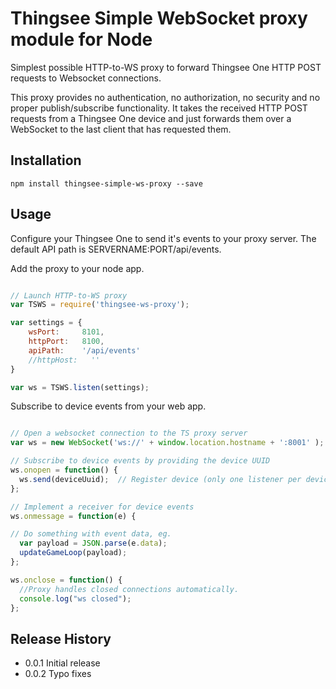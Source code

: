 # Thingsee Simple WebSocket proxy module for Node

Simplest possible HTTP-to-WS proxy to forward Thingsee One HTTP POST requests to Websocket connections.

This proxy provides no authentication, no authorization, no security and no proper publish/subscribe functionality. It takes the received HTTP POST requests from a Thingsee One device and just forwards them over a WebSocket to the last client that has requested them.

## Installation

```npm install thingsee-simple-ws-proxy --save```

## Usage

Configure your Thingsee One to send it's events to your proxy server. The default API path is SERVERNAME:PORT/api/events.

Add the proxy to your node app.

```javascript

// Launch HTTP-to-WS proxy
var TSWS = require('thingsee-ws-proxy');

var settings = {
    wsPort:     8101,
    httpPort:   8100,
    apiPath:    '/api/events'
    //httpHost:   ''
}

var ws = TSWS.listen(settings);

```

Subscribe to device events from your web app.

```javascript

// Open a websocket connection to the TS proxy server
var ws = new WebSocket('ws://' + window.location.hostname + ':8001' );

// Subscribe to device events by providing the device UUID
ws.onopen = function() {
  ws.send(deviceUuid);  // Register device (only one listener per device)
};

// Implement a receiver for device events
ws.onmessage = function(e) {

// Do something with event data, eg.
  var payload = JSON.parse(e.data);
  updateGameLoop(payload);
};

ws.onclose = function() {
  //Proxy handles closed connections automatically.
  console.log("ws closed");
};

```

## Release History

* 0.0.1 Initial release
* 0.0.2 Typo fixes

